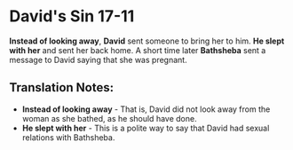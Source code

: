 David's Sin 17-11
===================


**Instead of looking away**, **David** sent someone to bring her to
him. **He slept with her** and sent her back home. A short time later
**Bathsheba** sent a message to David saying that she was pregnant.

Translation Notes:
------------------

-   **Instead of looking away** - That is, David did not look away from
    the woman as she bathed, as he should have done.
-   **He slept with her** - This is a polite way to say that David had
    sexual relations with Bathsheba.

